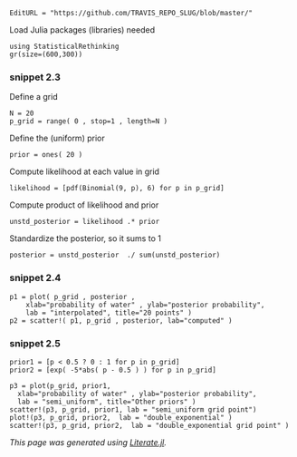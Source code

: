 ```@meta
EditURL = "https://github.com/TRAVIS_REPO_SLUG/blob/master/"
```

Load Julia packages (libraries) needed

```@example clip_03_05
using StatisticalRethinking
gr(size=(600,300))
```

### snippet 2.3

Define a grid

```@example clip_03_05
N = 20
p_grid = range( 0 , stop=1 , length=N )
```

Define the (uniform) prior

```@example clip_03_05
prior = ones( 20 )
```

Compute likelihood at each value in grid

```@example clip_03_05
likelihood = [pdf(Binomial(9, p), 6) for p in p_grid]
```

Compute product of likelihood and prior

```@example clip_03_05
unstd_posterior = likelihood .* prior
```

Standardize the posterior, so it sums to 1

```@example clip_03_05
posterior = unstd_posterior  ./ sum(unstd_posterior)
```

### snippet 2.4

```@example clip_03_05
p1 = plot( p_grid , posterior ,
    xlab="probability of water" , ylab="posterior probability",
    lab = "interpolated", title="20 points" )
p2 = scatter!( p1, p_grid , posterior, lab="computed" )
```

### snippet 2.5

```@example clip_03_05
prior1 = [p < 0.5 ? 0 : 1 for p in p_grid]
prior2 = [exp( -5*abs( p - 0.5 ) ) for p in p_grid]

p3 = plot(p_grid, prior1,
  xlab="probability of water" , ylab="posterior probability",
  lab = "semi_uniform", title="Other priors" )
scatter!(p3, p_grid, prior1, lab = "semi_uniform grid point")
plot!(p3, p_grid, prior2,  lab = "double_exponential" )
scatter!(p3, p_grid, prior2,  lab = "double_exponential grid point" )
```

*This page was generated using [Literate.jl](https://github.com/fredrikekre/Literate.jl).*

